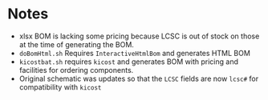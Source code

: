 # Notes

- xlsx BOM is lacking some pricing because LCSC is out of stock on those at the time of generating the BOM.
- `doBomHtml.sh` Requires `InteractiveHtmlBom` and generates HTML BOM
- `kicostbat.sh` requires `kicost` and generates BOM with pricing and facilities for ordering components.
- Original schematic was updates so that the `LCSC` fields are now `lcsc#` for compatibility with `kicost`
